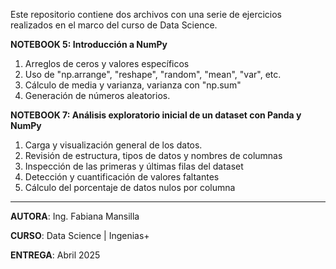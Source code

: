 Este repositorio contiene dos archivos con una serie de ejercicios realizados en el marco del curso de Data Science.

**NOTEBOOK 5: Introducción a NumPy**

1. Arreglos de ceros y valores específicos
2. Uso de "np.arrange", "reshape", "random", "mean", "var", etc.
3. Cálculo de media y varianza, varianza con "np.sum"
4. Generación de números aleatorios.
   
**NOTEBOOK 7: Análisis exploratorio inicial de un dataset con Panda y NumPy**

1. Carga y visualización general de los datos.
2. Revisión de estructura, tipos de datos y nombres de columnas
3. Inspección de las primeras y últimas filas del dataset
4. Detección y cuantificación de valores faltantes
5. Cálculo del porcentaje de datos nulos por columna

---
**AUTORA**: Ing. Fabiana Mansilla

**CURSO**: Data Science | Ingenias+

**ENTREGA**: Abril 2025
